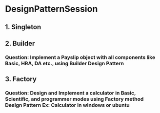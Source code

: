 # DesignPatternSession
## 1. Singleton
## 2. Builder
###	**Question:** Implement a Payslip object with all components like Basic, HRA, DA etc., using Builder Design Pattern
## 3. Factory
###	**Question:** Design and Implement a calculator in Basic, Scientific, and programmer modes using Factory method Design Pattern Ex: Calculator in windows or ubuntu
